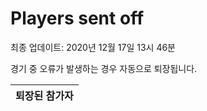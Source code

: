 # Players sent off
최종 업데이트: 2020년 12월 17일 13시 46분


경기 중 오류가 발생하는 경우 자동으로 퇴장됩니다.


| 퇴장된 참가자 |
|:---:|